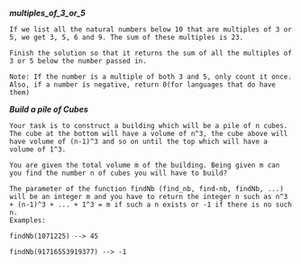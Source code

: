 _____multiples_of_3_or_5_____

    If we list all the natural numbers below 10 that are multiples of 3 or 5, we get 3, 5, 6 and 9. The sum of these multiples is 23.
    
    Finish the solution so that it returns the sum of all the multiples of 3 or 5 below the number passed in.
    
    Note: If the number is a multiple of both 3 and 5, only count it once. Also, if a number is negative, return 0(for languages that do have them)
_____Build a pile of Cubes_____

    Your task is to construct a building which will be a pile of n cubes. The cube at the bottom will have a volume of n^3, the cube above will have volume of (n-1)^3 and so on until the top which will have a volume of 1^3.
    
    You are given the total volume m of the building. Being given m can you find the number n of cubes you will have to build?
    
    The parameter of the function findNb (find_nb, find-nb, findNb, ...) will be an integer m and you have to return the integer n such as n^3 + (n-1)^3 + ... + 1^3 = m if such a n exists or -1 if there is no such n.
    Examples:
    
    findNb(1071225) --> 45
    
    findNb(91716553919377) --> -1
